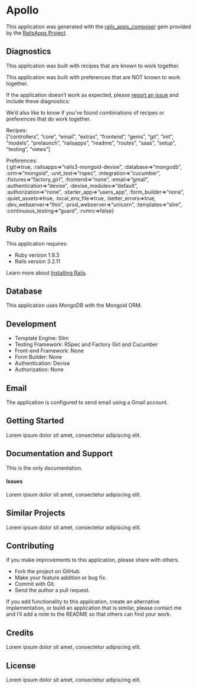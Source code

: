 Apollo
======

This application was generated with the
[rails\_apps\_composer](https://github.com/RailsApps/rails_apps_composer)
gem provided by the [RailsApps Project](http://railsapps.github.io/).

Diagnostics
-----------

This application was built with recipes that are known to work together.

This application was built with preferences that are NOT known to work
together.

If the application doesn’t work as expected, please [report an
issue](https://github.com/RailsApps/rails_apps_composer/issues) and
include these diagnostics:

We’d also like to know if you’ve found combinations of recipes or
preferences that do work together.

Recipes:\
[“controllers”, “core”, “email”, “extras”, “frontend”, “gems”, “git”,
“init”, “models”, “prelaunch”, “railsapps”, “readme”, “routes”, “saas”,
“setup”, “testing”, “views”]

Preferences:\
{:git=\>true, :railsapps=\>“rails3-mongoid-devise”,
:database=\>“mongodb”, :orm=\>“mongoid”, :unit\_test=\>“rspec”,
:integration=\>“cucumber”, :fixtures=\>“factory\_girl”,
:frontend=\>“none”, :email=\>“gmail”, :authentication=\>“devise”,
:devise\_modules=\>“default”, :authorization=\>“none”,
:starter\_app=\>“users\_app”, :form\_builder=\>“none”,
:quiet\_assets=\>true, :local\_env\_file=\>true, :better\_errors=\>true,
:dev\_webserver=\>“thin”, :prod\_webserver=\>“unicorn”,
:templates=\>“slim”, :continuous\_testing=\>“guard”, :rvmrc=\>false}

Ruby on Rails
-------------

This application requires:

-   Ruby version 1.9.3
-   Rails version 3.2.11

Learn more about [Installing
Rails](http://railsapps.github.io/installing-rails.html).

Database
--------

This application uses MongoDB with the Mongoid ORM.

Development
-----------

-   Template Engine: Slim
-   Testing Framework: RSpec and Factory Girl and Cucumber
-   Front-end Framework: None
-   Form Builder: None
-   Authentication: Devise
-   Authorization: None

Email
-----

The application is configured to send email using a Gmail account.

Getting Started
---------------

Lorem ipsum dolor sit amet, consectetur adipiscing elit.

Documentation and Support
-------------------------

This is the only documentation.

#### Issues

Lorem ipsum dolor sit amet, consectetur adipiscing elit.

Similar Projects
----------------

Lorem ipsum dolor sit amet, consectetur adipiscing elit.

Contributing
------------

If you make improvements to this application, please share with others.

-   Fork the project on GitHub.
-   Make your feature addition or bug fix.
-   Commit with Git.
-   Send the author a pull request.

If you add functionality to this application, create an alternative
implementation, or build an application that is similar, please contact
me and I’ll add a note to the README so that others can find your work.

Credits
-------

Lorem ipsum dolor sit amet, consectetur adipiscing elit.

License
-------

Lorem ipsum dolor sit amet, consectetur adipiscing elit.
